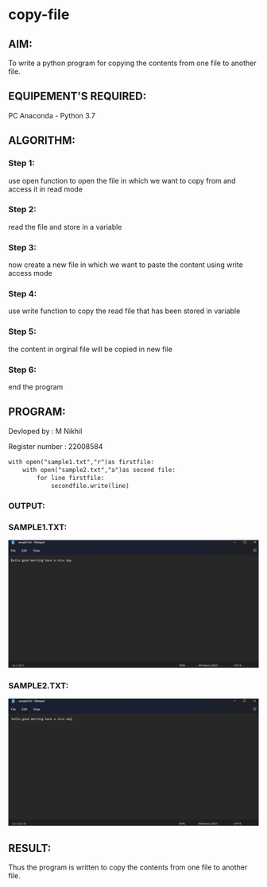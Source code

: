 # copy-file
## AIM:
To write a python program for copying the contents from one file to another file.
## EQUIPEMENT'S REQUIRED: 
PC
Anaconda - Python 3.7
## ALGORITHM: 
### Step 1: 
use open function to open the file in which we want to copy from and access it in read mode

### Step 2: 
read the file and store in a variable
 
### Step 3: 
now create a new file in which we want to paste the content using write access mode

### Step 4:  
use write function to copy the read file that has been stored in variable

### Step 5: 
the content in orginal file will be copied in new file

### Step 6: 
end the program

## PROGRAM:
Devloped by : M Nikhil

Register number : 22008584
```
with open("sample1.txt","r")as firstfile:
    with open("sample2.txt","a")as second file:
        for line firstfile:
            secondfile.write(line)
```            

### OUTPUT:
### SAMPLE1.TXT:
![OUTPUT](/sample%20txt%201.png)

### SAMPLE2.TXT:
![OUTPUT](/sample%20txt%202.png)


## RESULT:
Thus the program is written to copy the contents from one file to another file.